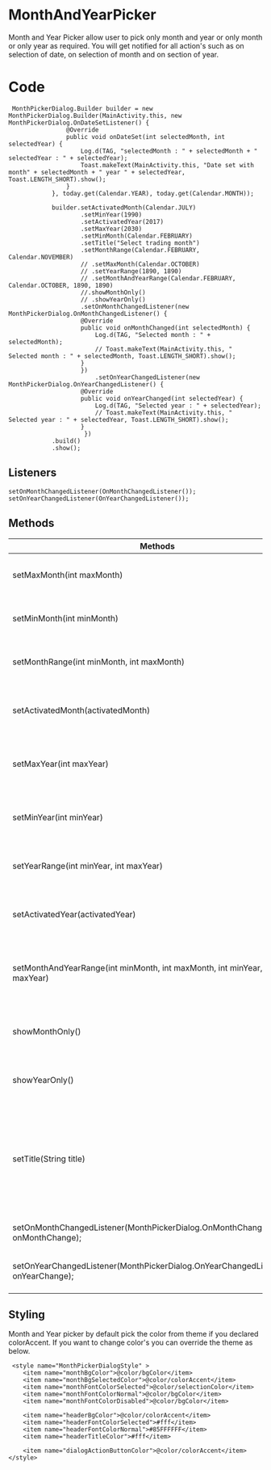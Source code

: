 # MonthAndYearPicker

Month and Year Picker allow user to pick only month and year or only month or only year as required. You will get notified for all action's such as on selection of date, on selection of month and on section of year.

# Code

     MonthPickerDialog.Builder builder = new MonthPickerDialog.Builder(MainActivity.this, new MonthPickerDialog.OnDateSetListener() {
                    @Override
                    public void onDateSet(int selectedMonth, int selectedYear) {
                        Log.d(TAG, "selectedMonth : " + selectedMonth + " selectedYear : " + selectedYear);
                        Toast.makeText(MainActivity.this, "Date set with month" + selectedMonth + " year " + selectedYear, Toast.LENGTH_SHORT).show();
                    }
                }, today.get(Calendar.YEAR), today.get(Calendar.MONTH));

                builder.setActivatedMonth(Calendar.JULY)
                        .setMinYear(1990)
                        .setActivatedYear(2017)
                        .setMaxYear(2030)
                        .setMinMonth(Calendar.FEBRUARY)
                        .setTitle("Select trading month")
                        .setMonthRange(Calendar.FEBRUARY, Calendar.NOVEMBER)
                        // .setMaxMonth(Calendar.OCTOBER)
                        // .setYearRange(1890, 1890)
                        // .setMonthAndYearRange(Calendar.FEBRUARY, Calendar.OCTOBER, 1890, 1890)
                        //.showMonthOnly()
                        // .showYearOnly()
                        .setOnMonthChangedListener(new MonthPickerDialog.OnMonthChangedListener() {
                        @Override
                        public void onMonthChanged(int selectedMonth) {
                            Log.d(TAG, "Selected month : " + selectedMonth);
                            // Toast.makeText(MainActivity.this, " Selected month : " + selectedMonth, Toast.LENGTH_SHORT).show();
                        }
                        })
                            .setOnYearChangedListener(new MonthPickerDialog.OnYearChangedListener() {
                        @Override
                        public void onYearChanged(int selectedYear) {
                            Log.d(TAG, "Selected year : " + selectedYear);
                            // Toast.makeText(MainActivity.this, " Selected year : " + selectedYear, Toast.LENGTH_SHORT).show();
                        }
                         })
                .build()
                .show();
                        
## Listeners
    setOnMonthChangedListener(OnMonthChangedListener());
    setOnYearChangedListener(OnYearChangedListener());

## Methods
 Methods | Docs
------------ | -------------
setMaxMonth(int maxMonth) |  Maximum month that user can select.
setMinMonth(int minMonth) |  Minimum month that user can select.
setMonthRange(int minMonth, int maxMonth) | set both max and min sections.
setActivatedMonth(activatedMonth) | selected the month when picker opens.
setMaxYear(int maxYear) | Maximum year that will be shown in picker.
setMinYear(int minYear) | Minimum year that will be shown in picker.
setYearRange(int minYear, int maxYear) | set both max and min selections.
setActivatedYear(activatedYear) | selected the year when picker opens.
setMonthAndYearRange(int minMonth, int maxMonth, int minYear, int maxYear) | set month and year min and max values at once.
showMonthOnly() | Only month selection will be shown.
showYearOnly() | Only year selection will be shown.
setTitle(String title) | set the title for Month Picker Dialog. By default title will be hidden, it will be visible if value set.
setOnMonthChangedListener(MonthPickerDialog.OnMonthChangedListener onMonthChange); | Listener for select month
setOnYearChangedListener(MonthPickerDialog.OnYearChangedListener onYearChange); | Listener for year select year


## Styling

Month and Year picker by default pick the color from theme if you declared colorAccent. If you want to change color's you can override the theme as below.

     <style name="MonthPickerDialogStyle" >
        <item name="monthBgColor">@color/bgColor</item>
        <item name="monthBgSelectedColor">@color/colorAccent</item>
        <item name="monthFontColorSelected">@color/selectionColor</item>
        <item name="monthFontColorNormal">@color/bgColor</item>
        <item name="monthFontColorDisabled">@color/bgColor</item>

        <item name="headerBgColor">@color/colorAccent</item>
        <item name="headerFontColorSelected">#fff</item>
        <item name="headerFontColorNormal">#85FFFFFF</item>
        <item name="headerTitleColor">#fff</item>

        <item name="dialogActionButtonColor">@color/colorAccent</item>
    </style>







